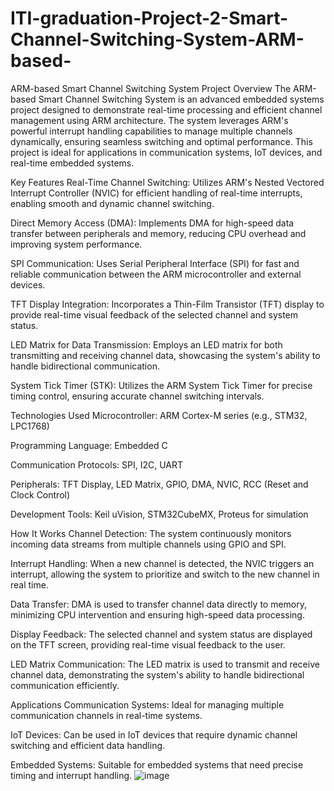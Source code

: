 # ITI-graduation-Project-2-Smart-Channel-Switching-System-ARM-based-
ARM-based Smart Channel Switching System
Project Overview
The ARM-based Smart Channel Switching System is an advanced embedded systems project designed to demonstrate real-time processing and efficient channel management using ARM architecture. The system leverages ARM's powerful interrupt handling capabilities to manage multiple channels dynamically, ensuring seamless switching and optimal performance. This project is ideal for applications in communication systems, IoT devices, and real-time embedded systems.

Key Features
Real-Time Channel Switching: Utilizes ARM's Nested Vectored Interrupt Controller (NVIC) for efficient handling of real-time interrupts, enabling smooth and dynamic channel switching.

Direct Memory Access (DMA): Implements DMA for high-speed data transfer between peripherals and memory, reducing CPU overhead and improving system performance.

SPI Communication: Uses Serial Peripheral Interface (SPI) for fast and reliable communication between the ARM microcontroller and external devices.

TFT Display Integration: Incorporates a Thin-Film Transistor (TFT) display to provide real-time visual feedback of the selected channel and system status.

LED Matrix for Data Transmission: Employs an LED matrix for both transmitting and receiving channel data, showcasing the system's ability to handle bidirectional communication.

System Tick Timer (STK): Utilizes the ARM System Tick Timer for precise timing control, ensuring accurate channel switching intervals.

Technologies Used
Microcontroller: ARM Cortex-M series (e.g., STM32, LPC1768)

Programming Language: Embedded C

Communication Protocols: SPI, I2C, UART

Peripherals: TFT Display, LED Matrix, GPIO, DMA, NVIC, RCC (Reset and Clock Control)

Development Tools: Keil uVision, STM32CubeMX, Proteus for simulation

How It Works
Channel Detection: The system continuously monitors incoming data streams from multiple channels using GPIO and SPI.

Interrupt Handling: When a new channel is detected, the NVIC triggers an interrupt, allowing the system to prioritize and switch to the new channel in real time.

Data Transfer: DMA is used to transfer channel data directly to memory, minimizing CPU intervention and ensuring high-speed data processing.

Display Feedback: The selected channel and system status are displayed on the TFT screen, providing real-time visual feedback to the user.

LED Matrix Communication: The LED matrix is used to transmit and receive channel data, demonstrating the system's ability to handle bidirectional communication efficiently.

Applications
Communication Systems: Ideal for managing multiple communication channels in real-time systems.

IoT Devices: Can be used in IoT devices that require dynamic channel switching and efficient data handling.

Embedded Systems: Suitable for embedded systems that need precise timing and interrupt handling.
![image](https://github.com/user-attachments/assets/1bbb35ba-064c-40b7-97c7-293e37ce9c82)


